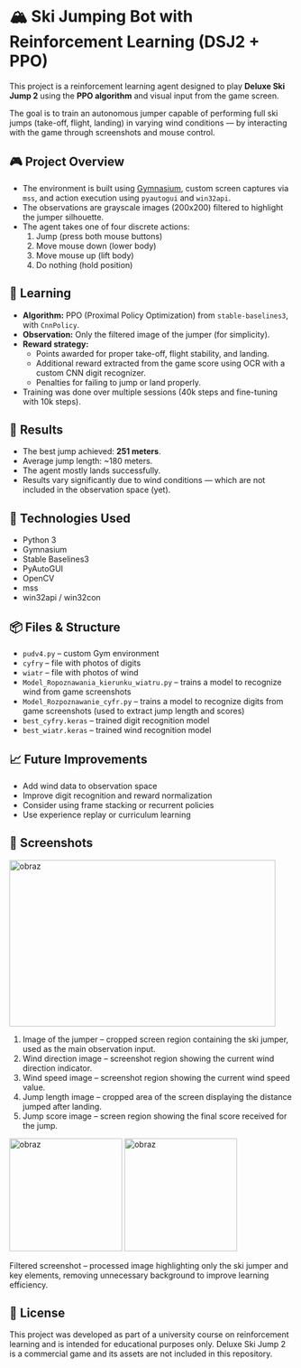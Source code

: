 # 🏔️ Ski Jumping Bot with Reinforcement Learning (DSJ2 + PPO)

This project is a reinforcement learning agent designed to play **Deluxe Ski Jump 2** using the **PPO algorithm** and visual input from the game screen.

The goal is to train an autonomous jumper capable of performing full ski jumps (take-off, flight, landing) in varying wind conditions — by interacting with the game through screenshots and mouse control.

## 🎮 Project Overview

- The environment is built using [Gymnasium](https://gymnasium.farama.org/), custom screen captures via `mss`, and action execution using `pyautogui` and `win32api`.
- The observations are grayscale images (200x200) filtered to highlight the jumper silhouette.
- The agent takes one of four discrete actions:
  1. Jump (press both mouse buttons)
  2. Move mouse down (lower body)
  3. Move mouse up (lift body)
  4. Do nothing (hold position)

## 🧠 Learning

- **Algorithm:** PPO (Proximal Policy Optimization) from `stable-baselines3`, with `CnnPolicy`.
- **Observation:** Only the filtered image of the jumper (for simplicity).
- **Reward strategy:**
  - Points awarded for proper take-off, flight stability, and landing.
  - Additional reward extracted from the game score using OCR with a custom CNN digit recognizer.
  - Penalties for failing to jump or land properly.
- Training was done over multiple sessions (40k steps and fine-tuning with 10k steps).

## 🧪 Results

- The best jump achieved: **251 meters**.
- Average jump length: ~180 meters.
- The agent mostly lands successfully.
- Results vary significantly due to wind conditions — which are not included in the observation space (yet).

## 🧰 Technologies Used

- Python 3
- Gymnasium
- Stable Baselines3
- PyAutoGUI
- OpenCV
- mss
- win32api / win32con

## 📦 Files & Structure

- `pudv4.py` – custom Gym environment
- `cyfry` – file with photos of digits
- `wiatr` – file with photos of wind
- `Model_Ropoznawania_kierunku_wiatru.py` – trains a model to recognize wind from game screenshots
- `Model_Rozpoznawanie_cyfr.py` – trains a model to recognize digits from game screenshots (used to extract jump length and scores)
- `best_cyfry.keras` – trained digit recognition model
- `best_wiatr.keras` – trained wind recognition model

## 📈 Future Improvements

- Add wind data to observation space
- Improve digit recognition and reward normalization
- Consider using frame stacking or recurrent policies
- Use experience replay or curriculum learning

## 📸 Screenshots

<img width="472" height="295" alt="obraz" src="https://github.com/user-attachments/assets/2d19fcbb-7c7a-4510-bac3-ef139edf4ac1" />

1. Image of the jumper – cropped screen region containing the ski jumper, used as the main observation input.
2. Wind direction image – screenshot region showing the current wind direction indicator.
3. Wind speed image – screenshot region showing the current wind speed value.
4. Jump length image – cropped area of the screen displaying the distance jumped after landing.
5. Jump score image – screen region showing the final score received for the jump.


<img width="200" height="200" alt="obraz" src="https://github.com/user-attachments/assets/847f60d0-9f5f-4993-b524-793ceaa05b21" /> <img width="200" height="200" alt="obraz" src="https://github.com/user-attachments/assets/688bd85a-30f0-4c44-a612-c7ab3fe02a34" />


Filtered screenshot – processed image highlighting only the ski jumper and key elements, removing unnecessary background to improve learning efficiency.

## 📄 License

This project was developed as part of a university course on reinforcement learning and is intended for educational purposes only. Deluxe Ski Jump 2 is a commercial game and its assets are not included in this repository.
